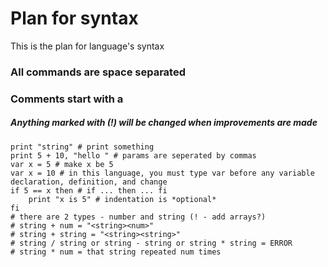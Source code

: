 # Plan for syntax
This is the plan for language's syntax

### All commands are space separated

### Comments start with a #

##### Anything marked with (!) will be changed when improvements are made
```
print "string" # print something
print 5 + 10, "hello " # params are seperated by commas
var x = 5 # make x be 5
var x = 10 # in this language, you must type var before any variable declaration, definition, and change
if 5 == x then # if ... then ... fi
	print "x is 5" # indentation is *optional*
fi
# there are 2 types - number and string (! - add arrays?)
# string + num = "<string><num>"
# string + string = "<string><string>"
# string / string or string - string or string * string = ERROR
# string * num = that string repeated num times
```
